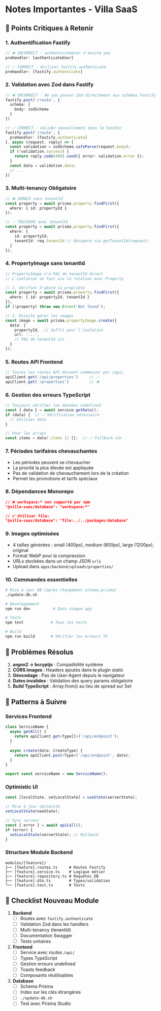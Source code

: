 # Notes Importantes - Villa SaaS

## 🚨 Points Critiques à Retenir

### 1. Authentification Fastify
```typescript
// ❌ INCORRECT - authenticateUser n'existe pas
preHandler: [authenticateUser]

// ✅ CORRECT - Utiliser fastify.authenticate
preHandler: [fastify.authenticate]
```

### 2. Validation avec Zod dans Fastify
```typescript
// ❌ INCORRECT - Ne pas passer Zod directement aux schémas Fastify
fastify.post('/route', {
  schema: {
    body: zodSchema
  }
})

// ✅ CORRECT - Valider manuellement dans le handler
fastify.post('/route', {
  preHandler: [fastify.authenticate]
}, async (request, reply) => {
  const validation = zodSchema.safeParse(request.body);
  if (!validation.success) {
    return reply.code(400).send({ error: validation.error });
  }
  const data = validation.data;
  // ...
})
```

### 3. Multi-tenancy Obligatoire
```typescript
// ❌ JAMAIS sans tenantId
const property = await prisma.property.findFirst({
  where: { id: propertyId }
});

// ✅ TOUJOURS avec tenantId
const property = await prisma.property.findFirst({
  where: { 
    id: propertyId,
    tenantId: req.tenantId // Récupéré via getTenantId(request)
  }
});
```

### 4. PropertyImage sans tenantId
```typescript
// PropertyImage n'a PAS de tenantId direct
// L'isolation se fait via la relation avec Property

// 1. Vérifier d'abord la propriété
const property = await prisma.property.findFirst({
  where: { id: propertyId, tenantId }
});
if (!property) throw new Error('Not found');

// 2. Ensuite gérer les images
const image = await prisma.propertyImage.create({
  data: { 
    propertyId,  // Suffit pour l'isolation
    url: '...',
    // PAS de tenantId ici
  }
});
```

### 5. Routes API Frontend
```typescript
// Toutes les routes API doivent commencer par /api/
apiClient.get('/api/properties')     // ✅
apiClient.get('/properties')         // ❌
```

### 6. Gestion des erreurs TypeScript
```typescript
// Toujours vérifier les données undefined
const { data } = await service.getData();
if (data) {  // ✅ Vérification nécessaire
  // Utiliser data
}

// Pour les arrays
const items = data?.items || [];  // ✅ Fallback sûr
```

### 7. Périodes tarifaires chevauchantes
- Les périodes peuvent se chevaucher
- La priorité la plus élevée est appliquée
- Pas de validation de chevauchement lors de la création
- Permet les promotions et tarifs spéciaux

### 8. Dépendances Monorepo
```json
// ❌ workspace:* non supporté par npm
"@villa-saas/database": "workspace:*"

// ✅ Utiliser file:
"@villa-saas/database": "file:../../packages/database"
```

### 9. Images optimisées
- 4 tailles générées : small (400px), medium (800px), large (1200px), original
- Format WebP pour la compression
- URLs stockées dans un champ JSON `urls`
- Upload dans `apps/backend/uploads/properties/`

### 10. Commandes essentielles
```bash
# Mise à jour DB (après changement schema.prisma)
./update-db.sh

# Développement
npm run dev          # Dans chaque app

# Tests
npm test            # Tous les tests

# Build
npm run build       # Vérifier les erreurs TS
```

## 🐛 Problèmes Résolus

1. **argon2 → bcryptjs** : Compatibilité système
2. **CORS images** : Headers ajoutés dans le plugin static
3. **Géocodage** : Pas de User-Agent depuis le navigateur
4. **Dates invalides** : Validation des query params obligatoire
5. **Build TypeScript** : Array.from() au lieu de spread sur Set

## 📝 Patterns à Suivre

### Services Frontend
```typescript
class ServiceName {
  async getAll() {
    return apiClient.get<Type[]>('/api/endpoint');
  }
  
  async create(data: CreateType) {
    return apiClient.post<Type>('/api/endpoint', data);
  }
}

export const serviceName = new ServiceName();
```

### Optimistic UI
```typescript
const [localState, setLocalState] = useState(serverState);

// Mise à jour optimiste
setLocalState(newState);

// Sync serveur
const { error } = await apiCall();
if (error) {
  setLocalState(serverState); // Rollback
}
```

### Structure Module Backend
```
modules/[feature]/
├── [feature].routes.ts     # Routes Fastify
├── [feature].service.ts    # Logique métier
├── [feature].repository.ts # Requêtes DB
├── [feature].dto.ts        # Types/validation
└── [feature].test.ts       # Tests
```

## 🎯 Checklist Nouveau Module

1. **Backend**
   - [ ] Routes avec `fastify.authenticate`
   - [ ] Validation Zod dans les handlers
   - [ ] Multi-tenancy (tenantId)
   - [ ] Documentation Swagger
   - [ ] Tests unitaires

2. **Frontend**
   - [ ] Service avec routes `/api/`
   - [ ] Types TypeScript
   - [ ] Gestion erreurs undefined
   - [ ] Toasts feedback
   - [ ] Composants réutilisables

3. **Database**
   - [ ] Schema Prisma
   - [ ] Index sur les clés étrangères
   - [ ] `./update-db.sh`
   - [ ] Test avec Prisma Studio